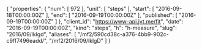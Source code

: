 {
  "properties": {
    "num": [
      972
    ],
    "unit": [
      "steps"
    ],
    "start": [
      "2016-09-18T00:00:00Z"
    ],
    "end": [
      "2016-09-19T00:00:00Z"
    ],
    "published": [
      "2016-09-19T00:00:00Z"
    ]
  },
  "client_id": "https://www-api.jvt.me/fit",
  "date": "2016-09-19T00:00:00Z",
  "kind": "steps",
  "h": "h-measure",
  "slug": "2016/09/lklgd",
  "aliases": [
    "/mf2/590cd38c-a376-4bb9-902c-c9ff7496eadd/",
    "/mf2/2016/09/lklgD"
  ]
}
